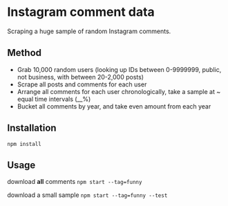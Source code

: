 # Instagram comment data
Scraping a huge sample of random Instagram comments.

## Method

* Grab 10,000 random users (looking up IDs between 0-9999999, public, not business, with between 20-2,000 posts)
* Scrape all posts and comments for each user
* Arrange all comments for each user chronologically, take a sample at ~ equal time intervals (__%)
* Bucket all comments by year, and take even amount from each year

## Installation
`npm install`

## Usage
download **all** comments
`npm start --tag=funny`

download a small sample
`npm start --tag=funny --test`
